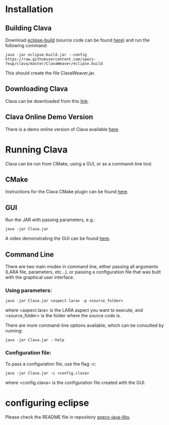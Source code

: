 
# Installation

## Building Clava

Download [eclipse-build](http://specs.fe.up.pt/tools/eclipse-build.jar) (source code can be found [here](https://github.com/specs-feup/specs-java-tools/tree/master/EclipseBuild)) and run the following command:

`java -jar eclipse-build.jar --config https://raw.githubusercontent.com/specs-feup/clava/master/ClavaWeaver/eclipse.build`

This should create the file ClavaWeaver.jar. 

## Downloading Clava

Clava can be downloaded from this [link](http://specs.fe.up.pt/tools/clava.jar).


## Clava Online Demo Version

There is a demo online version of Clava available [here](http://specs.fe.up.pt/tools/clava).


# Running Clava


Clava can be run from CMake, using a GUI, or as a command-line tool.


## CMake

Instructions for the Clava CMake plugin can be found [here](https://github.com/specs-feup/clava/tree/master/CMake).



## GUI


Run the JAR with passing parameters, e.g.:

	java -jar Clava.jar


A video demonstrating the GUI can be found [here](https://www.youtube.com/watch?v=IFvNWYCivFA).

## Command Line


There are two main modes in command line, either passing all arguments (LARA file, parameters, etc...), or passing a configuration file that was built with the graphical user interface.



### Using parameters:

	java -jar Clava.jar <aspect.lara> -p <source_folder>

where <aspect.lara> is the LARA aspect you want to execute, and <source_folder> is the folder where the source code is.


There are more command-line options available, which can be consulted by running:

	java -jar Clava.jar --help


		
### Configuration file:

To pass a configuration file, use the flag -c:

	java -jar Clava.jar -c <config.clava>

where <config.clava> is the configuration file created with the GUI.


# configuring eclipse

Please check the README file in repository [specs-java-libs](https://github.com/specs-feup/specs-java-libs).



